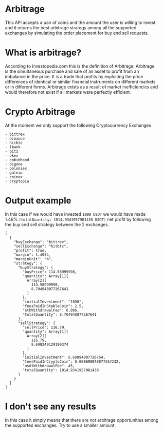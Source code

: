 # Arbitrage

This API accepts a pair of coins and the amount the user is willing to invest and it returns the best arbitrage strategy among all the supported exchanges by simulating the order placement for buy and sell requests. 

# What is arbitrage? 

According to Investopedia.com this is the definition of Arbitrage: 
Arbitrage is the simultaneous purchase and sale of an asset to profit from an imbalance in the price. It is a trade that profits by exploiting the price differences of identical or similar financial instruments on different markets or in different forms. Arbitrage exists as a result of market inefficiencies and would therefore not exist if all markets were perfectly efficient.

# Crypto Arbitrage

At the moment we only support the following Cryptocurrency Exchanges

```
- bittrex
- binance
- hitbtc
- lbank
- bitz
- okex
- cobinhood
- bigone
- poloniex
- gateio
- coinex
- cryptopia 
```



# Output example

In this case if we would have invested ```1000 USDT``` we would have made 1.49% ```(totalQuantity: 1014.9341957981438 USDT)``` net profit by following the buy and sell strategy between the 2 exchanges.

```
[
  {
    "buyExchange": "bittrex",
    "sellExchange": "hitbtc",
    "profit": true,
    "margin": 1.4934,
    "marginUnit": "%",
    "strategy": {
      "buyStrategy": {
        "buyPrice": 114.58999998,
        "quantity": Array[1][
          Array[2][
            114.58999998,
            8.704948077267641
          ]
        ],
        "initialInvestment": "1000",
        "feesPaidInStableCoin": 2.5,
        "ethWithdrawalFee": 0.006,
        "totalQuantity": 8.704948077267641
      },
      "sellStrategy": {
        "sellPrice": 116.79,
        "quantity": Array[1][
          Array[2][
            116.79,
            8.690249129190374
          ]
        ],
        "initialInvestment": 8.69894807726764,
        "feesPaidInCryptoCoin": 0.008698948077267232,
        "usdtWithdrawalFee": 45,
        "totalQuantity": 1014.9341957981438
      }
    }
  }
]
```

# I don't see any results

In this case it simply means that there are not arbitrage opportunities among the supported exchanges. Try to use a smaller amount.

